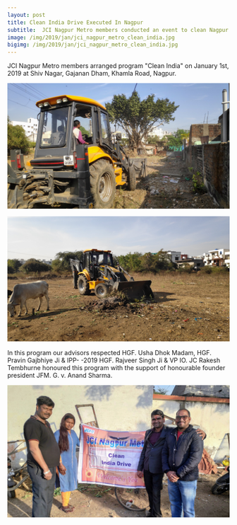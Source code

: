```yaml
---
layout: post
title: Clean India Drive Executed In Nagpur
subtitle:  JCI Nagpur Metro members conducted an event to clean Nagpur areas
image: /img/2019/jan/jci_nagpur_metro_clean_india.jpg
bigimg: /img/2019/jan/jci_nagpur_metro_clean_india.jpg
---
```


JCI Nagpur Metro members arranged program "Clean India" on January 1st, 2019 at Shiv Nagar, Gajanan Dham, Khamla Road, Nagpur. 

![JCB cleaning dirt in Clean India Drive](/img/2019/jan/clean_india_jcb_cleaning_dirt.jpg)

![JCB cleaning dirt in Clean India Drive](/img/2019/jan/clean_india_jcb_cleaning_dirt2.jpg)

In this program our advisors respected HGF. Usha Dhok Madam, HGF. Pravin Gajbhiye Ji & IPP- -2019 HGF. Rajveer Singh Ji & VP IO. JC Rakesh Tembhurne honoured this program with the support of honourable founder president JFM. G. v. Anand Sharma.

![JCI Nagpur Metro team members while Clean India Drive](/img/2019/jan/jci_nagpur_metro_clean_india.jpg)
